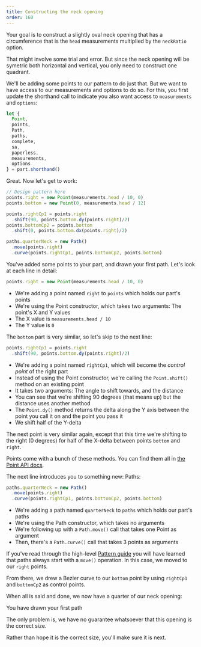 ```yaml
---
title: Constructing the neck opening
order: 160
---
```


Your goal is to construct a slightly oval neck opening that has a circumference that is
the `head` measurements multiplied by the `neckRatio` option.

That might involve some trial and error. But since the neck opening will be symetric
both horizontal and vertical, you only need to construct one quadrant.

We'll be adding some points to our pattern to do just that. But we want to have access
to our measurements and options to do so. For this, you first update the shorthand call
to indicate you also want access to `measurements` and `options`:

```js
let {
  Point,
  points,
  Path,
  paths,
  complete,
  sa,
  paperless,
  measurements,
  options
} = part.shorthand()
```

Great. Now let's get to work:

```js
// Design pattern here
points.right = new Point(measurements.head / 10, 0)
points.bottom = new Point(0, measurements.head / 12)

points.rightCp1 = points.right
  .shift(90, points.bottom.dy(points.right)/2)
points.bottomCp2 = points.bottom
  .shift(0, points.bottom.dx(points.right)/2)

paths.quarterNeck = new Path()
  .move(points.right)
  .curve(points.rightCp1, points.bottomCp2, points.bottom)
```

You've added some points to your part, and drawn your first path. Let's look at each line in detail:

```js
points.right = new Point(measurements.head / 10, 0)
```

-   We're adding a point named `right` to `points` which holds our part's points
-   We're using the Point constructor, which takes two arguments: The point's X and Y values
-   The X value is `measurements.head / 10`
-   The Y value is `0`

The `bottom` part is very similar, so let's skip to the next line:

```js
points.rightCp1 = points.right
  .shift(90, points.bottom.dy(points.right)/2)
```

-   We're adding a point named `rightCp1`, which will become the _control point_ of the right part
-   Instead of using the Point constructor, we're calling the `Point.shift()` method on an existing point
-   It takes two arguments: The angle to shift towards, and the distance
-   You can see that we're shifting 90 degrees (that means up) but the distance uses another method
-   The `Point.dy()` method returns the delta along the Y axis between the point you call it on and the point you pass it
-   We shift half of the Y-delta

The next point is very similar again, except that this time we're shifting to the right (0 degrees) for half of
the X-delta between points `bottom` and `right`.

<Tip>

Points come with a bunch of these methods.
You can find them all in [the Point API docs](/reference/api/point/).

</Tip>

The next line introduces you to something new: Paths:

```js
paths.quarterNeck = new Path()
  .move(points.right)
  .curve(points.rightCp1, points.bottomCp2, points.bottom)
```

-   We're adding a path named `quarterNeck` to `paths` which holds our part's paths
-   We're using the Path constructor, which takes no arguments
-   We're following up with a `Path.move()` call that takes one Point as argument
-   Then, there's a `Path.curve()` call that takes 3 points as arguments

If you've read through the high-level [Pattern guide](/guides/patterns/) you will have learned that paths
always start with a `move()` operation. In this case, we moved to our `right` points.

From there, we drew a Bezier curve to our `bottom` point by using `rightCp1` and `bottomCp2` as control points.

When all is said and done, we now have a quarter of our neck opening:

<Example pattern="tutorial" part="step2">You have drawn your first path</Example>

The only problem is, we have no guarantee whatsoever that this opening is the correct size.

Rather than hope it is the correct size, you'll make sure it is next.
